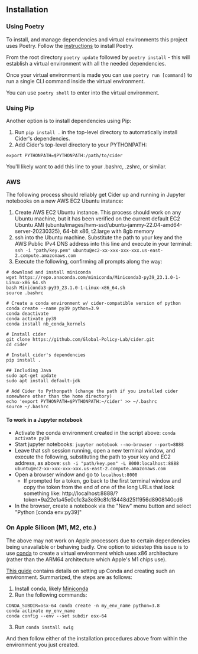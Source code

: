 ## Installation

### Using Poetry
To install, and manage dependencies and virtual environments this project uses Poetry. Follow the [instructions](https://python-poetry.org/docs/) to install Poetry.

From the root directory `poetry update` followed by `poetry install` - this will establish a virtual environment with all the needed dependencies.

Once your virtual environment is made you can use `poetry run [command]` to run a single CLI command inside the virtual environment.

You can use `poetry shell` to enter into the virtual environment.

### Using Pip
Another option is to install dependencies using Pip:

1. Run `pip install .` in the top-level directory to automatically install Cider's dependencies.
2. Add Cider's top-level directory to your PYTHONPATH:

```export PYTHONPATH=$PYTHONPATH:/path/to/cider```

You'll likely want to add this line to your .bashrc, .zshrc, or similar.

### AWS
The following process should reliably get Cider up and running in Jupyter notebooks on a new AWS EC2 Ubuntu instance:
1. Create AWS EC2 Ubuntu instance. This process should work on any Ubuntu machine, but it has been verified on the current default EC2 Ubuntu AMI (ubuntu/images/hvm-ssd/ubuntu-jammy-22.04-amd64-server-20230325), 64-bit x86, t2.large with 8gb memory
1. ssh into the Ubuntu machine. Substitute the path to your key and the AWS Public IPv4 DNS address into this line and execute in your terminal: `ssh -i "path/key.pem" ubuntu@ec2-xx-xxx-xxx-xxx.us-east-2.compute.amazonaws.com`
1. Execute the following, confirming all prompts along the way:

```
# download and install miniconda
wget https://repo.anaconda.com/miniconda/Miniconda3-py39_23.1.0-1-Linux-x86_64.sh
bash Miniconda3-py39_23.1.0-1-Linux-x86_64.sh
source .bashrc

# Create a conda environment w/ cider-compatible version of python
conda create --name py39 python=3.9
conda deactivate
conda activate py39
conda install nb_conda_kernels

# Install cider
git clone https://github.com/Global-Policy-Lab/cider.git
cd cider

# Install cider's dependencies
pip install .

## Including Java
sudo apt-get update
sudo apt install default-jdk

# Add Cider to Pythonpath (change the path if you installed cider somewhere other than the home directory)
echo 'export PYTHONPATH=$PYTHONPATH:~/cider' >> ~/.bashrc
source ~/.bashrc
```

#### To work in a Jupyter notebook
- Activate the conda environment created in the script above: `conda activate py39`
- Start jupyter notebooks: `jupyter notebook --no-browser --port=8888`
- Leave that ssh session running, open a new terminal window, and execute the following, substituting the path to your key and EC2 address, as above: `ssh -i "path/key.pem" -L 8000:localhost:8888 ubuntu@ec2-xx-xxx-xxx-xxx.us-east-2.compute.amazonaws.com`
- Open a browser window and go to `localhost:8000`
	+ If prompted for a token, go back to the first terminal window and copy the token from the end of one of the long URLs that look something like: http://<!-- -->localhost:8888/?token=9a22e1a45e0c1c3a3e89c8fc18448d25ff956d8908140cd6
- In the browser, create a notebook via the "New" menu button and select "Python [conda env:py39]"

### On Apple Silicon (M1, M2, etc.)
The above may not work on Apple processors due to certain dependencies being unavailable or behaving badly. One option to sidestep this issue is to use [conda](https://docs.conda.io/en/latest/) to create a virtual environment which uses x86 architecture (rather than the ARM64 architecture which Apple's M1 chips use).

[This guide](https://towardsdatascience.com/how-to-manage-conda-environments-on-an-apple-silicon-m1-mac-1e29cb3bad12) contains details on setting up Conda and creating such an environment. Summarized, the steps are as follows:

1. Install conda, likely [Miniconda](https://docs.conda.io/projects/continuumio-conda/en/latest/user-guide/install/)
2. Run the following commands:
```
CONDA_SUBDIR=osx-64 conda create -n my_env_name python=3.8
conda activate my_env_name
conda config --env --set subdir osx-64
```
3. Run `conda install swig`

And then follow either of the installation procedures above from within the environment you just created.